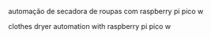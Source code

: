 automação de secadora de roupas com raspberry pi pico w

clothes dryer automation with raspberry pi pico w
